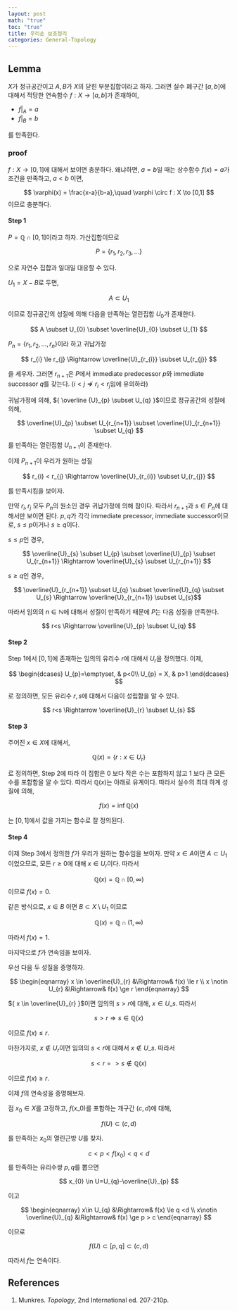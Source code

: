 ```yaml
---
layout: post
math: "true"
toc: "true"
title: 우리손 보조정리
categories: General-Topology
---
```

## Lemma

${ X }$가 정규공간이고 ${ A,B }$가 ${ X }$의 닫힌 부분집합이라고 하자. 그러면 실수 폐구간 ${ [a,b] }$에 대해서 적당한 연속함수 ${ f: X \to [a,b]  }$가 존재하여,
- ${ f \rvert_{A}= a }$
- ${ f\rvert_{B} = b }$

를 만족한다.

### proof

${ f: X \to [0,1] }$에 대해서 보이면 충분하다. 왜냐하면, ${ a=b }$일 때는 상수함수 ${ f(x)=a }$가 조건을 만족하고, ${ a<b }$ 이면,

$$ \varphi(x) = \frac{x-a}{b-a},\quad \varphi \circ f : X \to [0,1] $$
이므로 충분하다.


#### Step 1

${ P = \mathbb{Q}\cap [0,1] }$이라고 하자. 가산집합이므로

$$ P=\{ r_{1},r_{2},r_{3}, \dots \} $$

으로 자연수 집합과 일대일 대응할 수 있다.

${ U_{1} = X-B}$로  두면,

$$ A \subset U_{1} $$

이므로 정규공간의 성질에 의해 다음을 만족하는 열린집합 ${ U_{0} }$가 존재한다.

$$ A \subset U_{0} \subset \overline{U}_{0} \subset U_{1} $$

${ P_{n}=\{ r_{1},r_{2},\dots,r_{n} \} }$이라 하고 귀납가정

$$ r_{i} \le r_{j} \Rightarrow \overline{U}_{r_{i}} \subset  U_{r_{j}} $$

을 세우자. 그러면 ${ r_{n+1} }$은 ${ P }$에서 immediate predecessor ${ p }$와 immediate successor ${ q }$를 갖는다. (${ i<j \nRightarrow r_{i} < r_{j} }$임에 유의하라)

귀납가정에 의해, ${ \overline {U}_{p} \subset U_{q}  }$이므로 정규공간의 성질에 의해,

$$ \overline{U}_{p} \subset U_{r_{n+1}} \subset \overline{U}_{r_{n+1}} \subset U_{q}  $$

를 만족하는 열린집합 ${U_{n+1}  }$이 존재한다.

이제 ${ P_{n+1} }$이 우리가 원하는 성질

$$ r_{i} < r_{j} \Rightarrow \overline{U}_{r_{i}} \subset U_{r_{j}} $$

를 만족시킴을 보이자.

만약 ${ r_{i},r_{j} }$ 모두 ${ P_{n} }$의 원소인 경우 귀납가정에 의해 참이다. 따라서 ${ r_{n+1} }$과 ${ s \in P_{n} }$에 대해서만 보이면 된다. ${ p,q }$가 각각 immediate precessor, immediate successor이므로, ${ s\le p }$이거나 ${ s \ge q }$이다.

${ s \le p }$인 경우,

$$ \overline{U}_{s} \subset U_{p} \subset \overline{U}_{p} \subset U_{r_{n+1}} \Rightarrow \overline{U}_{s} \subset U_{r_{n+1}} $$

${ s \ge q }$인 경우,

$$ \overline{U}_{r_{n+1}} \subset U_{q} \subset \overline{U}_{q} \subset U_{s} \Rightarrow \overline{U}_{r_{n+1}} \subset U_{s}$$

따라서 임의의 ${ n\in \mathbb{N} }$에 대해서 성질이 만족하기 때문에 ${ P }$는 다음 성질을 만족한다.

$$ r<s \Rightarrow \overline{U}_{p} \subset U_{q} $$

#### Step 2

Step 1에서 ${ [0,1] }$에 존재하는 임의의 유리수 ${ r }$에 대해서 ${ U_{r} }$을 정의했다. 이제,

$$ \begin{dcases} U_{p}=\emptyset, & p<0\\ U_{p} = X, & p>1 \end{dcases} $$

로 정의하면, 모든 유리수 ${ r,s }$에 대해서 다음이 성립함을 알 수 있다.

$$ r<s \Rightarrow \overline{U}_{r} \subset U_{s} $$

#### Step 3

주어진 ${ x \in X }$에 대해서,

$$ \mathbb{Q}(x) = \{ r : x \in U_{r} \} $$

로 정의하면, Step 2에 따라 이 집합은 0 보다 작은 수는 포함하지 않고 1 보다 큰 모든 수를 포함함을 알 수 있다. 따라서 ${ \mathbb{Q}(x) }$는 아래로 유계이다. 따라서 실수의 최대 하계 성질에 의해,

$$ f(x) = \inf \mathbb{Q}(x) $$

는 ${ [0,1] }$에서 값을 가지는 함수로 잘 정의된다.

#### Step 4

이제 Step 3에서 정의한 ${ f }$가 우리가 원하는 함수임을 보이자. 만약 ${ x \in A }$이면 ${ A \subset U_{1} }$이었으므로, 모든 ${ r\ge 0 }$에 대해 ${ x \in U_{r} }$이다. 따라서

$$ \mathbb{Q}(x) = \mathbb{Q} \cap [0, \infty) $$
이므로 ${ f(x) = 0 }$.

같은 방식으로, ${ x \in B }$ 이면 ${ B \subset X\setminus U_{1} }$ 이므로

$$ \mathbb{Q}(x) = \mathbb{Q} \cap (1, \infty) $$

따라서 ${ f(x) = 1 }$.

마지막으로 ${ f }$가 연속임을 보이자.

우선 다음 두 성질을 증명하자.

$$ \begin{eqnarray} x \in \overline{U}_{r} &\Rightarrow& f(x) \le r \\ x \notin U_{r} &\Rightarrow& f(x) \ge r  \end{eqnarray} $$

${ x \in \overline{U}_{r} }$이면 임의의 ${ s>r }$에 대해, ${x \in U\_{s}  }$. 따라서 

$$ s>r \Rightarrow s \in \mathbb{Q}(x) $$

이므로 ${ f(x) \le r }$.

마찬가지로, ${ x \notin U_{r} }$이면 임의의 ${ s<r }$에 대해서 ${ x \notin U\_{s} }$. 따라서

 $$ s< r => s \notin \mathbb{Q}(x) $$

 이므로 ${ f(x) \ge r }$.

 이제 ${ f }$의 연속성을 증명해보자.

 점 ${ x_{0}\in X}$를 고정하고, ${ f(x\_{0}) }$를 포함하는 개구간 ${ (c,d) }$에 대해,

 $$ f(U) \subset (c,d) $$

 를 만족하는 ${ x_{0} }$의 열린근방 ${ U }$를 찾자.

 $$ c<p<f(x_{0})<q<d $$
 를 만족하는 유리수쌍 ${ p,q }$를 뽑으면

 $$ x_{0} \in U=U_{q}-\overline{U}_{p} $$

 이고

 $$ \begin{eqnarray} x\in U_{q} &\Rightarrow& f(x) \le q <d \\ x\notin \overline{U}_{q} &\Rightarrow& f(x) \ge p > c \end{eqnarray} $$

 이므로

 $$ f(U) \subset [p,q] \subset (c,d) $$

 따라서 ${ f }$는 연속이다.

## References

1. Munkres. *Topology*, 2nd International ed. 207-210p.